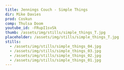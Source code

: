 ```yaml
---
title: Jennings Couch - Simple Things
dir: Mike Davies
prod: Coskun
comp: Thulsa Doom
youtube_id: -FRupI1svSk
thumb: /assets/img/stills/simple_things_T.jpg
placeholder: /assets/img/stills/simple_things_T.jpg
stills:
  - /assets/img/stills/simple_things_04.jpg
  - /assets/img/stills/simple_things_03.jpg
  - /assets/img/stills/simple_things_02.jpg
  - /assets/img/stills/simple_things_01.jpg
---
```


